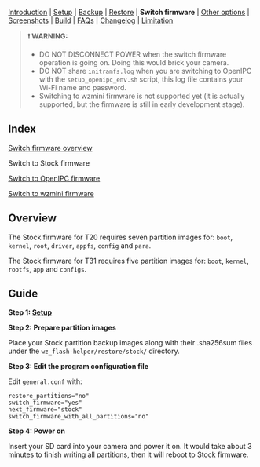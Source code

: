 [Introduction](README.md) | [Setup](README_setup.md) | [Backup](README_backup.md) | [Restore](README_restore.md) | **Switch firmware** | [Other options](README_other_options.md) | [Screenshots](README_screenshots.md) | [Build](README_build.md) | [FAQs](README_FAQs.md) | [Changelog](Changelog.md) | [Limitation](Limitation.md)

> **❗ WARNING:**
> - DO NOT DISCONNECT POWER when the switch firmware operation is going on. Doing this would brick your camera.
> - DO NOT share `initramfs.log` when you are switching to OpenIPC with the `setup_openipc_env.sh` script, this log file contains your Wi-Fi name and password.
> - Switching to wzmini firmware is not supported yet (it is actually supported, but the firmware is still in early development stage).

## Index

[Switch firmware overview](README_switch_firmware.md)

Switch to Stock firmware

[Switch to OpenIPC firmware](README_switch_firmware_openipc.md)

[Switch to wzmini firmware](README_switch_firmware_wzmini.md) 

## Overview

The Stock firmware for T20 requires seven partition images for: `boot`, `kernel`, `root`, `driver`, `appfs`, `config` and `para`.

The Stock firmware for T31 requires five partition images for: `boot`, `kernel`, `rootfs`, `app` and `configs`.

## Guide

**Step 1: [Setup](README_setup.md)**

**Step 2: Prepare partition images**

Place your Stock partition backup images along with their .sha256sum files under the `wz_flash-helper/restore/stock/` directory.

**Step 3: Edit the program configuration file**

Edit `general.conf` with:
```
restore_partitions="no"
switch_firmware="yes"
next_firmware="stock"
switch_firmware_with_all_partitions="no"
```

**Step 4: Power on**

Insert your SD card into your camera and power it on. It would take about 3 minutes to finish writing all partitions, then it will reboot to Stock firmware.
